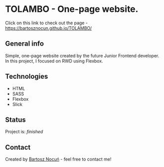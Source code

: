 # TOLAMBO - One-page website.
Click on this link to check out the page - https://bartosznocun.github.io/TOLAMBO/

## General info
Simple, one-page website created by the future Junior Frontend developer. In this project, I focused on RWD using Flexbox.

## Technologies
* HTML
* SASS
* Flexbox
* Slick

## Status
Project is: _finished_

## Contact
Created by [Bartosz Nocuń](https://www.linkedin.com/in/bartosz-nocu%C5%84-6b226b193/) - feel free to contact me!

